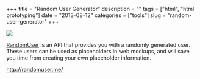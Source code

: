 +++
title = "Random User Generator"
description = ""
tags = ["html", "html prototyping"]
date = "2013-08-12"
categories = ["tools"]
slug = "random-user-generator"
+++


<div class="tool-screenshot mb1"><a href="http://randomuser.me/"><img id="bluga-thumbnail-2657" class="bluga-thumbnail custom" src="//konigi.com/media/bluga/
wt522795038a56f_custom.jpg"/></a></div><p><a href="http://randomuser.me/">RandomUser</a> is an API that provides you with a randomly generated user. These users can be used as placeholders in web mockups, and will save you time from creating your own placeholder information.</p>

  
<p><a href="http://randomuser.me/">http://randomuser.me/</a></p>
      

